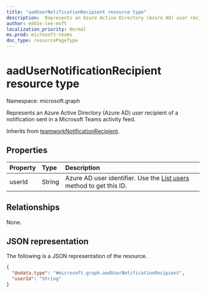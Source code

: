 ```yaml
---
title: "aadUserNotificationRecipient resource type"
description:  Represents an Azure Active Directory (Azure AD) user recipient of a notification sent in a Microsoft Teams activity feed.
author: eddie-lee-msft
localization_priority: Normal
ms.prod: microsoft-teams
doc_type: resourcePageType
---
```


# aadUserNotificationRecipient resource type

Namespace: microsoft.graph

Represents an Azure Active Directory (Azure AD) user recipient of a notification sent in a Microsoft Teams activity feed.

Inherits from [teamworkNotificationRecipient](teamworknotificationrecipient.md).

## Properties
|Property|Type|Description|
|:---|:---|:---|
|userId|String|Azure AD user identifier. Use the [List users](../api/user-list.md) method to get this ID.|

## Relationships
None.

## JSON representation
The following is a JSON representation of the resource.
<!-- {
  "blockType": "resource",
  "@odata.type": "microsoft.graph.aadUserNotificationRecipient"
}
-->
``` json
{
  "@odata.type": "#microsoft.graph.aadUserNotificationRecipient",
  "userId": "String"
}
```

